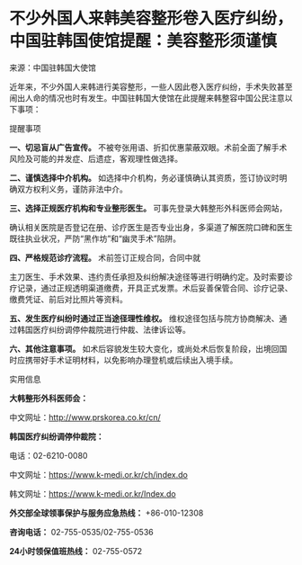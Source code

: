 # 不少外国人来韩美容整形卷入医疗纠纷，中国驻韩国使馆提醒：美容整形须谨慎

来源：中国驻韩国大使馆

近年来，不少外国人来韩进行美容整形，一些人因此卷入医疗纠纷，手术失败甚至闹出人命的情况也时有发生。中国驻韩国大使馆在此提醒来韩整容中国公民注意以下事项：

提醒事项

**一、切忌盲从广告宣传。** 不被夸张用语、折扣优惠蒙蔽双眼。术前全面了解手术风险及可能的并发症、后遗症，客观理性做选择。

**二、谨慎选择中介机构。** 如选择中介机构，务必谨慎确认其资质，签订协议时明确双方权利义务，谨防非法中介。

**三、选择正规医疗机构和专业整形医生。** 可事先登录大韩整形外科医师会网站，

确认相关医院是否登记在册、诊疗医生是否专业出身，多渠道了解医院口碑和医生既往执业状况，严防“黑作坊”和“幽灵手术”陷阱。

**四、严格规范诊疗流程。** 术前签订正规合同，合同中就

主刀医生、手术效果、违约责任承担及纠纷解决途径等进行明确约定。及时索要诊疗记录，通过正规透明渠道缴费，开具正式发票。术后妥善保管合同、诊疗记录、缴费凭证、前后对比照片等资料。

**五、发生医疗纠纷时通过正当途径理性维权。** 维权途径包括与院方协商解决、通过韩国医疗纠纷调停仲裁院进行仲裁、法律诉讼等。

**六、其他注意事项。** 如术后容貌发生较大变化，或尚处术后恢复阶段，出境回国时应携带好手术证明材料，以免影响办理登机或后续出入境手续。

实用信息

**大韩整形外科医师会：**

中文网址：http://www.prskorea.co.kr/cn/

**韩国医疗纠纷调停仲裁院：**

电话：02-6210-0080

中文网址：https://www.k-medi.or.kr/ch/index.do

韩文网址：https://www.k-medi.or.kr/Index.do

**外交部全球领事保护与服务应急热线：** +86-010-12308

**咨询电话：** 02-755-0535/02-755-0536

**24小时领保值班热线：** 02-755-0572

